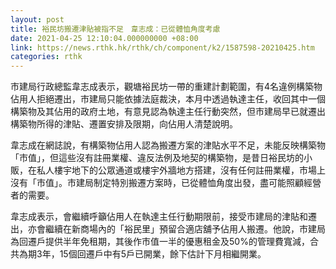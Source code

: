 ```yaml
---
layout: post
title: 裕民坊搬遷津貼被指不足　韋志成：已從體恤角度考慮
date: 2021-04-25 12:10:04.000000000 +08:00
link: https://news.rthk.hk/rthk/ch/component/k2/1587598-20210425.htm
categories: rthk
---
```


市建局行政總監韋志成表示，觀塘裕民坊一帶的重建計劃範圍，有4名違例構築物佔用人拒絕遷出，市建局只能依據法庭裁決，本月中透過執達主任，收回其中一個構築物及其佔用的政府土地，有意見認為執達主任行動突然，但市建局早已就遷出構築物所得的津貼、遷置安排及限期，向佔用人清楚說明。

韋志成在網誌說，有構築物佔用人認為搬遷方案的津貼水平不足，未能反映構築物「市值」，但這些沒有註冊業權、違反法例及地契的構築物，是昔日裕民坊的小販，在私人樓宇地下的公眾通道或樓宇外牆地方搭建，沒有任何註冊業權，市場上沒有「市值」。市建局制定特別搬遷方案時，已從體恤角度出發，盡可能照顧經營者的需要。

韋志成表示，會繼續呼籲佔用人在執達主任行動期限前，接受市建局的津貼和遷出，亦會繼續在新商場內的「裕民里」預留合適店舖予佔用人搬遷。他說，市建局為回遷戶提供半年免租期，其後作市值一半的優惠租金及50%的管理費寬減，合共為期3年，15個回遷戶中有5戶已開業，餘下估計下月相繼開業。
